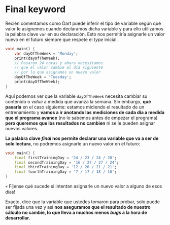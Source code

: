 # Final keyword

Recién comentamos como Dart puede inferir el tipo de variable según qué valor le asignemos cuando declaramos dicha variable y para ello utilizamos la palabra clave `var` en su declaración. Esto nos permitiría asignarle un valor nuevo en el futuro siempre que respete el _type_ inicial.

```dart
void main() {
    var dayOfTheWeek = 'Monday';
    print(dayOfTheWeek);
    // Pasaron 24 horas y ahora necesitamos
    // que el valor cambie al día siguiente
    // por lo que asignamos un nuevo valor
    dayOfTheWeek = 'Tuesday';
    print(dayOfTheWeek);
}
```

Aquí podemos ver que la variable `dayOfTheWeek` necesita cambiar su contenido o _value_ a medida que avanza la semana. Sin embargo, __qué pasaría__ en el caso siguiente: estamos midiendo el resultado de un entrenamiento y __vamos a ir anotando las mediciones de cada día a medida que el programa avance__ (no lo sabemos antes de empezar el programa) __pero queremos que los resultados no cambien__ ni se le pueden asignar nuevos valores.

__La palabra clave _final_ nos permite declarar una variable que va a ser de solo lectura__, no podremos asignarle un nuevo valor en el futuro:

```dart
void main() {
    final firstTrainingDay = '24 / 23 / 24 / 20';
    final secondTrainingDay = '16 / 27 / 27 / 24';
    final thirdTrainingDay = '12 / 20 / 21 / 21';
    final fourthTrainingDay = '7 / 17 / 18 / 16';
}
```

💀 Fíjense qué sucede si intentan asignarle un nuevo valor a alguno de esos días!

Exacto, dice que la variable que ustedes tomaron para probar, solo puede ser fijada una vez y así __nos aseguramos que el resultado de nuestro cálculo no cambie, lo que lleva a muchos menos _bugs_ a la hora de desarrollar.__
